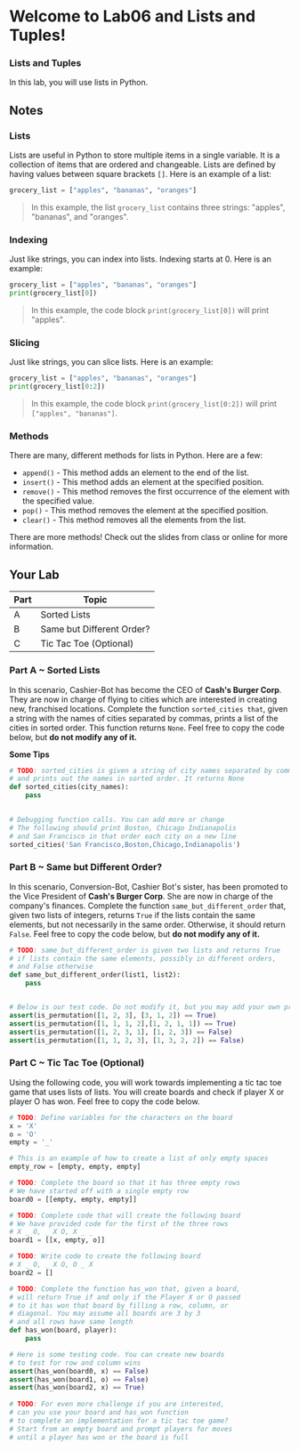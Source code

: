 # Welcome to Lab06 and Lists and Tuples!

### Lists and Tuples

In this lab, you will use lists in Python. 

## Notes 

### Lists
Lists are useful in Python to store multiple items in a single variable. It is a collection of items that are ordered and changeable. Lists are defined by having values between square brackets `[]`.
Here is an example of a list:
```python
grocery_list = ["apples", "bananas", "oranges"]
```
> In this example, the list `grocery_list` contains three strings: "apples", "bananas", and "oranges".

### Indexing
Just like strings, you can index into lists. Indexing starts at 0. Here is an example:
```python
grocery_list = ["apples", "bananas", "oranges"]
print(grocery_list[0])
```
> In this example, the code block `print(grocery_list[0])` will print "apples".

### Slicing
Just like strings, you can slice lists. Here is an example:
```python
grocery_list = ["apples", "bananas", "oranges"]
print(grocery_list[0:2])
```
> In this example, the code block `print(grocery_list[0:2])` will print `["apples", "bananas"]`.

### Methods
There are many, different methods for lists in Python. Here are a few:
- `append()` - This method adds an element to the end of the list.
- `insert()` - This method adds an element at the specified position.
- `remove()` - This method removes the first occurrence of the element with the specified value.
- `pop()` - This method removes the element at the specified position.
- `clear()` - This method removes all the elements from the list.

There are more methods! Check out the slides from class or online for more information.

## Your Lab

|Part | Topic |
| --- | --- |
|A | Sorted Lists|
|B | Same but Different Order? |
|C | Tic Tac Toe (Optional) |

### Part A ~ **Sorted Lists**
In this scenario, Cashier-Bot has become the CEO of **Cash's Burger Corp**. They are now in charge of flying to cities which are interested in creating new, franchised locations. Complete the function `sorted_cities that`, given a string with the names of cities separated by commas, prints a list of the cities in sorted order. This function returns `None`. Feel free to copy the code below, but **do not modify any of it.**

**Some Tips**


```python
# TODO: sorted_cities is given a string of city names separated by commas
# and prints out the names in sorted order. It returns None
def sorted_cities(city_names):
    pass
    

# Debugging function calls. You can add more or change
# The following should print Boston, Chicago Indianapolis
# and San Francisco in that order each city on a new line
sorted_cities('San Francisco,Boston,Chicago,Indianapolis')
```

### Part B ~ **Same but Different Order?**
In this scenario, Conversion-Bot, Cashier Bot's sister, has been promoted to the Vice President of **Cash's Burger Corp**. She are now in charge of the company's finances. Complete the function `same_but_different_order` that, given two lists of integers, returns `True` if the lists contain the same elements, but not necessarily in the same order. Otherwise, it should return `False`. Feel free to copy the code below, but **do not modify any of it.**

```python
# TODO: same_but_different_order is given two lists and returns True
# if lists contain the same elements, possibly in different orders,
# and False otherwise
def same_but_different_order(list1, list2):
    pass


# Below is our test code. Do not modify it, but you may add your own prints.
assert(is_permutation([1, 2, 3], [3, 1, 2]) == True) 
assert(is_permutation([1, 1, 1, 2],[1, 2, 1, 1]) == True)
assert(is_permutation([1, 2, 3, 1], [1, 2, 3]) == False)
assert(is_permutation([1, 1, 2, 3], [1, 3, 2, 2]) == False)
```

### Part C ~ Tic Tac Toe (Optional)

Using the following code, you will work towards implementing a tic tac toe game that uses lists of lists. You will create boards and check if player X or player O has won. Feel free to copy the code below.

```python
# TODO: Define variables for the characters on the board
x = 'X'
o = 'O'
empty = '_'

# This is an example of how to create a list of only empty spaces
empty_row = [empty, empty, empty]

# TODO: Complete the board so that it has three empty rows
# We have started off with a single empty row
board0 = [[empty, empty, empty]]

# TODO: Complete code that will create the following board
# We have provided code for the first of the three rows
# X _ O, _ X O, X _ _
board1 = [[x, empty, o]]

# TODO: Write code to create the following board
# X _ O, _ X O, O _ X
board2 = []

# TODO: Complete the function has_won that, given a board,
# will return True if and only if the Player X or O passed
# to it has won that board by filling a row, column, or
# diagonal. You may assume all boards are 3 by 3
# and all rows have same length
def has_won(board, player):
    pass

# Here is some testing code. You can create new boards
# to test for row and column wins
assert(has_won(board0, x) == False)
assert(has_won(board1, o) == False)
assert(has_won(board2, x) == True)
      
# TODO: For even more challenge if you are interested,
# can you use your board and has_won function
# to complete an implementation for a tic tac toe game?
# Start from an empty board and prompt players for moves
# until a player has won or the board is full
```
